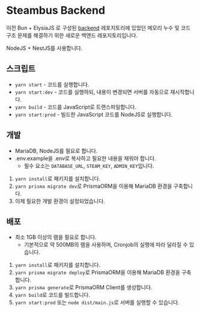 # Steambus Backend

이전 Bun + ElysiaJS 로 구성된 [backend](https://github.com/steambus-kr/backend) 레포지토리에 있었던 메모리 누수 및 코드 구조 문제를 해결하기 위한 새로운 백엔드 레포지토리입니다.

NodeJS + NestJS를 사용합니다.

## 스크립트

- `yarn start` - 코드를 실행합니다.
- `yarn start:dev` - 코드를 실행하되, 내용이 변경되면 서버를 자동으로 재시작합니다.
- `yarn build` - 코드를 JavaScript로 트랜스파일합니다.
- `yarn start:prod` - 빌드한 JavaScript 코드를 NodeJS로 실행합니다.

## 개발

- MariaDB, NodeJS를 필요로 합니다.
- .env.example을 .env로 복사하고 필요한 내용을 채워야 합니다.
  - 필수 요소는 `DATABASE_URL`, `STEAM_KEY`, `ADMIN_KEY`입니다.

1. `yarn install`로 패키지를 설치합니다.
2. `yarn prisma migrate dev`로 PrismaORM을 이용해 MariaDB 환경을 구축합니다.
3. 이제 필요한 개발 환경이 설정되었습니다.

## 배포

- 최소 1GB 이상의 램을 필요로 합니다.
  - 기본적으로 약 500MB의 램을 사용하며, Cronjob의 실행에 따라 달라질 수 있습니다.

1. `yarn install`로 패키지를 설치합니다.
2. `yarn prisma migrate deploy`로 PrismaORM을 이용해 MariaDB 환경을 구축합니다.
3. `yarn prisma generate`로 PrismaORM Client를 생성합니다.
4. `yarn build`로 코드를 빌드합니다.
5. `yarn start:prod` 또는 `node dist/main.js`로 서버를 실행할 수 있습니다.
